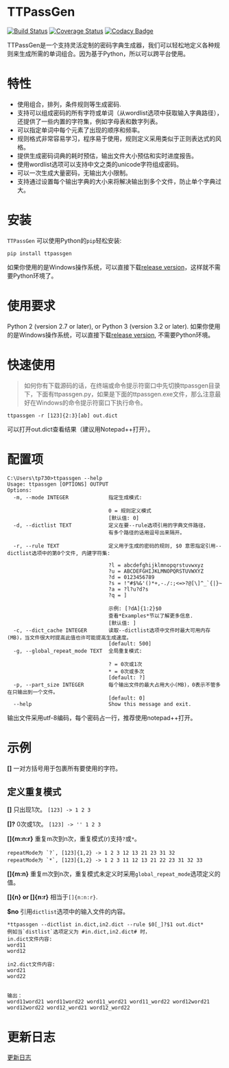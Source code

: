 # TTPassGen
[![Build Status](https://travis-ci.org/tp7309/TTPassGen.svg?branch=master)](https://travis-ci.org/tp7309/TTPassGen)
[![Coverage Status](https://coveralls.io/repos/github/tp7309/TTPassGen/badge.svg?branch=master)](https://coveralls.io/github/tp7309/TTPassGen?branch=master)
[![Codacy Badge](https://api.codacy.com/project/badge/Grade/25f05aa766c34eea9b9692725237e873)](https://www.codacy.com/app/tp7309/TTPassGen?utm_source=github.com&amp;utm_medium=referral&amp;utm_content=tp7309/TTPassGen&amp;utm_campaign=Badge_Grade)

TTPassGen是一个支持灵活定制的密码字典生成器，我们可以轻松地定义各种规则来生成所需的单词组合。因为基于Python，所以可以跨平台使用。

# 特性
- 使用组合，排列，条件规则等生成密码.
- 支持可以组成密码的所有字符或单词（从wordlist选项中获取输入字典路径），还提供了一些内置的字符集，例如字母表和数字列表。
- 可以指定单词中每个元素了出现的顺序和频率。
- 规则格式非常容易学习，程序易于使用，规则定义采用类似于正则表达式的风格。
- 提供生成密码词典的耗时预估，输出文件大小预估和实时进度报告。
- 使用wordlist选项可以支持中文之类的unicode字符组成密码。
- 可以一次生成大量密码，无输出大小限制。
- 支持通过设置每个输出字典的大小来将解决输出到多个文件，防止单个字典过大。

# 安装
`TTPassGen` 可以使用Python的`pip`轻松安装:
```
pip install ttpassgen
```
如果你使用的是Windows操作系统，可以直接下载[release version](https://github.com/tp7309/TTPassGen/releases)，这样就不需要Python环境了。

# 使用要求
Python 2 (version 2.7 or later), or Python 3 (version 3.2 or later).
如果你使用的是Windows操作系统，可以直接下载[release version](https://github.com/tp7309/TTPassGen/releases), 不需要Python环境。

# 快速使用
> 如何你有下载源码的话，在终端或命令提示符窗口中先切换ttpassgen目录下，下面有ttpassgen.py，如果是下面的ttpassgen.exe文件，那么注意最好在Windows的命令提示符窗口下执行命令。
```
ttpassgen -r [123]{2:3}[ab] out.dict
```
可以打开out.dict查看结果（建议用Notepad++打开）。

# 配置项
```
C:\Users\tp730>ttpassgen --help
Usage: ttpassgen [OPTIONS] OUTPUT
Options:
  -m, --mode INTEGER             指定生成模式:

                                 0 = 规则定义模式
                                 [默认值: 0]
  -d, --dictlist TEXT            定义在要--rule选项引用的字典文件路径， 
                                 有多个路径的话用逗号出来隔开。
                                 
  -r, --rule TEXT                定义用于生成的密码的规则, $0 意思指定引用--dictlist选项中的第0个文件, 内建字符集:

                                 ?l = abcdefghijklmnopqrstuvwxyz
                                 ?u = ABCDEFGHIJKLMNOPQRSTUVWXYZ
                                 ?d = 0123456789
                                 ?s = !"#$%&'()*+,-./:;<=>?@[\]^_`{|}~
                                 ?a = ?l?u?d?s
                                 ?q = ]

                                 示例: [?dA]{1:2}$0
                                 查看*Examples*节以了解更多信息.
                                 [默认值: ]
  -c, --dict_cache INTEGER       读取--dictlist选项中文件时最大可用内存(MB)，当文件很大时提高此值也许可能提高生成速度。
                                 [default: 500]
  -g, --global_repeat_mode TEXT  全局重复模式:

                                 ? = 0次或1次
                                 * = 0次或多次
                                 [default: ?]
  -p, --part_size INTEGER        每个输出文件的最大占用大小(MB)，0表示不管多在只输出到一个文件。
                                 [default: 0]
  --help                         Show this message and exit.
```
输出文件采用utf-8编码，每个密码占一行，推荐使用notepad++打开。

# 示例
**[]**  一对方括号用于包裹所有要使用的字符。

## 定义重复模式
**[]**  只出现1次。
`[123] -> 1 2 3`

**[]?** 0次或1次。
`[123] -> '' 1 2 3`

**[]{m:n:r}**  重复m次到n次，重复模式(r)支持`?`或`*`。
```
repeatMode为 `?`, [123]{1,2} -> 1 2 3 12 13 21 23 31 32
repeatMode为 `*`, [123]{1,2} -> 1 2 3 11 12 13 21 22 23 31 32 33
```

**[]{m:n}** 重复m次到n次，重复模式未定义时采用`global_repeat_mode`选项定义的值。

**[]{n} or []{n:r}**
相当于`[]{n:n:r}`.

**$no** 引用`dictlist`选项中的输入文件的内容。
```
*ttpassgen --dictlist in.dict,in2.dict --rule $0[_]?$1 out.dict*
例如当`distlist`选项定义为 #in.dict,in2.dict# 时，
in.dict文件内容:
word11
word12

in2.dict文件内容:
word21
word22


输出：
word11word21 word11word22 word11_word21 word11_word22 word12word21 word12word22 word12_word21 word12_word22
```

# 更新日志
[更新日志](https://github.com/tp7309/TTPassGen/blob/master/CHANGES.md)